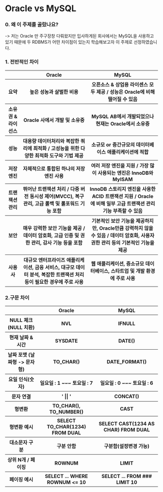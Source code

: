 # Oracle vs MySQL    

### 0. 왜 이 주제를 골랐나요?   
-> 저는 Oracle 만 주구장창 다뤄왔지만 입사하게된 회사에서는 MySQL을 사용하고 있기 때문에 두 RDBMS가 어떤 차이점이 있는지 학습해보고자 이 주제로 선정하였습니다.

### 1. 전반적인 차이
<table>
  <tr>
    <th></th>
    <th>Oracle</th>
    <th>MySQL</th>
  </tr>
  <tr>
    <th>요약</th>
    <th>높은 성농과 살벌한 비용</th>
    <th>오픈소스 & 상업용 라이센스 모두 제공 / 성능은 Oracle에 비해 떨어질 수 있음</th>
  </tr>
  <tr>
    <th>소유권 & 라이선스</th>
    <th>Oracle 사에서 개발 및 소유중</th>
    <th>MySQL AB에서 개발되었으나 현재는 Oracle에서 소유중</th>
  </tr>
  <tr>
    <th>성능</th>
    <th>대용량 데이터처리와 복잡한 쿼리에 최적화 / 고성능을 위한 다양한 최적화 도구와 기법 제공</th>
    <th>소규모 or 중간규모의 데이터베이스 애플리케이션에 적합</th>
  </tr>
  <tr>
    <th>저장엔진</th>
    <th>자체적으로 통합된 하나의 저장 엔진 사용</th>
    <th>여러 저장 엔진을 지원 / 가장 많이 사용되는 엔진은 InnoDB와 MyISAM</th>
  </tr>
  <tr>
    <th>트랜잭션 관리</th>
    <th>뛰어난 트랜잭션 처리 / 다중 버전 동시성 제어(MVCC),  복구관리, 고급 롤백 및 롤포워드 기능 포함</th>
    <th>InnoDB 스토리지 엔진을 사용한 ACID 트랜잭션 지원 / Oracle에 비해 일부 고급 트랜잭션 관리 기능 부족할 수 있음</th>
  </tr>
  <tr>
    <th>보안</th>
    <th>매우 강력한 보안 기능을 제공 / 데이터 암호화, 고급 인증 및 권한 관리, 감사 기능 등을 포함</th>
    <th>기본적인 보안 기능을 제공하지만, Oracle만큼 강력하지 않을 수 있음 / 데이터 암호화, 사용자 권한 관리 등의 기본적인 기능을 제공</th>
  </tr>
  <tr>
    <th>사용 사</th>
    <th>대규모 엔터프라이즈 애플리케이션, 금융 서비스, 대규모 데이터 분석, 복잡한 트랜잭션 처리 등이 필요한 경우에 주로 사용</th>
    <th>웹 애플리케이션, 중소규모 데이터베이스, 스타트업 및 개발 환경에 주로 사용</th>
  </tr>
</table>



### 2.구문 차이 
<table>
  <tr>
    <th></th>
    <th>Oracle</th>
    <th>MySQL</th>
  </tr>
  <tr>
    <th>NULL 체크 (NULL 치환)</th>
    <th>NVL</th>
    <th>IFNULL</th>
  </tr>
  <tr>
    <th>현재 날짜 & 시간</th>
    <th>SYSDATE</th>
    <th>DATE()</th>
  </tr>
  <tr>
    <th>날짜 포맷 (날짜형 -> 문자형)</th>
    <th>TO_CHAR()</th>
    <th>DATE_FORMAT()</th>
  </tr>
  <tr>
    <th>요일 인식(숫자)</th>
    <th>일요일 : 1 ~~~ 토요일 : 7</th>
    <th>일요일 : 0 ~~~ 토요일 : 6</th>
  </tr>
  <tr>
    <th>문자 연결</th>
    <th> ' || '</th>
    <th>CONCAT()</th>
  </tr>
  <tr>
    <th>형변환</th>
    <th>TO_CHAR(), TO_NUMBER()</th>
    <th>CAST</th>
  </tr>
  <tr>
    <th>형변환 예시</th>
    <th>SELECT TO_CHAR(1234) FROM DUAL</th>
    <th>SELECT CAST(1234 AS CHAR) FROM DUAL</th>
  </tr>
  <tr>
    <th>대소문자 구분</th>
    <th>구분 안함</th>
    <th>구분함(설정변경 가능)</th>
  </tr>
  <tr>
    <th>상위 N개 / 페이징</th>
    <th>ROWNUM</th>
    <th>LIMIT</th>
  </tr>
  <tr>
    <th>페이징 예시</th>
    <th>SELECT ... WHERE ROWNUM <= 10</th>
    <th>SELECT ... FROM ### LIMIT 10</th>
  </tr>
</table>

